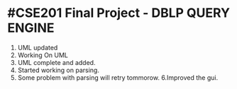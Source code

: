 #CSE201 Final Project - DBLP QUERY ENGINE
=====
1. UML updated
2. Working On UML
3. UML complete and added.
4. Started working on parsing.
5. Some problem with parsing will retry tommorow.
6.Improved the gui.

